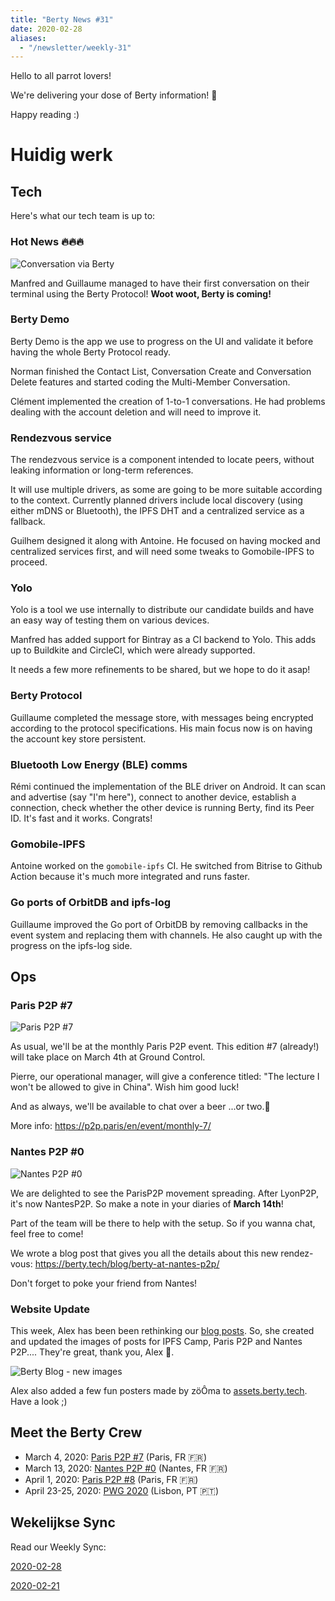 ```yaml
---
title: "Berty News #31"
date: 2020-02-28
aliases:
  - "/newsletter/weekly-31"
---
```


Hello to all parrot lovers!

We're delivering your dose of Berty information! :100:

Happy reading :)


# Huidig werk


## Tech

Here's what our tech team is up to:


### Hot News 🔥🔥🔥

![Conversation via Berty](Capture-d-e-cran-2020-02-28-a-14-34-03.jpg)

Manfred and Guillaume managed to have their first conversation on their terminal using the Berty Protocol! **Woot woot, Berty is coming!**

### Berty Demo

Berty Demo is the app we use to progress on the UI and validate it before having the whole Berty Protocol ready.

Norman finished the Contact List, Conversation Create and Conversation Delete features and started coding the Multi-Member Conversation.

Clément implemented the creation of 1-to-1 conversations. He had problems dealing with the account deletion and will need to improve it.

### Rendezvous service

The rendezvous service is a component intended to locate peers, without leaking information or long-term references.

It will use multiple drivers, as some are going to be more suitable according to the context. Currently planned drivers include local discovery (using either mDNS or Bluetooth), the IPFS DHT and a centralized service as a fallback.

Guilhem designed it along with Antoine. He focused on having mocked and centralized services first, and will need some tweaks to Gomobile-IPFS to proceed.

### Yolo

Yolo is a tool we use internally to distribute our candidate builds and have an easy way of testing them on various devices.

Manfred has added support for Bintray as a CI backend to Yolo. This adds up to Buildkite and CircleCI, which were already supported.

It needs a few more refinements to be shared, but we hope to do it asap!


### Berty Protocol

Guillaume completed the message store, with messages being encrypted according to the protocol specifications. His main focus now is on having the account key store persistent.


### Bluetooth Low Energy (BLE) comms

Rémi continued the implementation of the BLE driver on Android. It can scan and advertise (say "I'm here"), connect to another device, establish a connection, check whether the other device is running Berty, find its Peer ID. It's fast and it works. Congrats!


### Gomobile-IPFS

Antoine worked on the `gomobile-ipfs` CI. He switched from Bitrise to Github Action because it's much more integrated and runs faster.


### Go ports of OrbitDB and ipfs-log

Guillaume improved the Go port of OrbitDB by removing callbacks in the event system and replacing them with channels. He also caught up with the progress on the ipfs-log side.

## Ops


### Paris P2P #7

![Paris P2P #7](Capture-d-e-cran-2020-02-28-a-14-11-05.png)

As usual, we'll be at the monthly Paris P2P event. This edition #7 (already!) will take place on March 4th at Ground Control.

Pierre, our operational manager, will give a conference titled: "The lecture I won't be allowed to give in China". Wish him good luck!

And as always, we'll be available to chat over a beer ...or two.🍻

More info: https://p2p.paris/en/event/monthly-7/


### Nantes P2P #0

![Nantes P2P #0](Nantes-P2-P.png)

We are delighted to see the ParisP2P movement spreading. After LyonP2P, it's now NantesP2P. So make a note in your diaries of **March 14th**!

Part of the team will be there to help with the setup. So if you wanna chat, feel free to come!

We wrote a blog post that gives you all the details about this new rendez-vous: https://berty.tech/blog/berty-at-nantes-p2p/

Don't forget to poke your friend from Nantes!


### Website Update

This week, Alex has been been rethinking our [blog posts](https://berty.tech/blog). So, she created and updated the images of posts for IPFS Camp, Paris P2P and Nantes P2P.... They're great, thank you, Alex 👏.

![Berty Blog - new images](website-berty.png)


Alex also added a few fun posters made by zöÔma to [assets.berty.tech](https://assets.berty.tech/). Have a look ;)



## Meet the Berty Crew

* March 4, 2020: [Paris P2P #7](https://p2p.paris/en/event/monthly-7/) (Paris, FR 🇫🇷)
* March 13, 2020: [Nantes P2P #0](https://www.meetup.com/fr-FR/France-P2P/events/265590853/) (Nantes, FR 🇫🇷)
* April 1, 2020: [Paris P2P #8](https://p2p.paris/en/event/monthly-8/) (Paris, FR 🇫🇷)
* April 23-25, 2020: [PWG 2020](https://www.worldgathering.planetiers.com/) (Lisbon, PT 🇵🇹)


## Wekelijkse Sync

Read our Weekly Sync:

[2020-02-28](https://github.com/berty/mgmt/blob/master/meeting-notes/2020/Q1/2020-02-28--staff-team-weekly-sync.md)

[2020-02-21](https://github.com/berty/mgmt/blob/master/meeting-notes/2020/Q1/2020-02-21--staff-team-weekly-sync.md)


